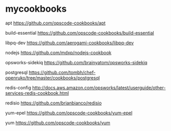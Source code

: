 mycookbooks
==============

apt
https://github.com/opscode-cookbooks/apt

build-essential
https://github.com/opscode-cookbooks/build-essential

libpq-dev
https://github.com/aerogami-cookbooks/libpq-dev

nodejs
https://github.com/mdxp/nodejs-cookbook

opsworks-sidekiq
https://github.com/brainyatom/opsworks-sidekiq

postgresql
https://github.com/tombh/chef-openruko/tree/master/cookbooks/postgresql

redis-config
http://docs.aws.amazon.com/opsworks/latest/userguide/other-services-redis-cookbook.html

redisio
https://github.com/brianbianco/redisio

yum-epel
https://github.com/opscode-cookbooks/yum-epel

yum
https://github.com/opscode-cookbooks/yum